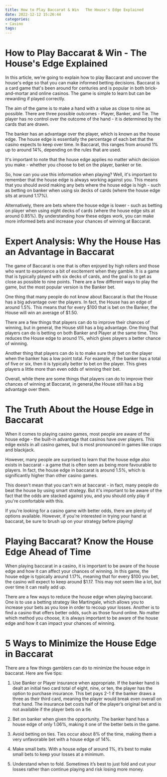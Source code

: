 ```yaml
---
title: How to Play Baccarat & Win   The House's Edge Explained
date: 2022-12-12 15:26:44
categories:
- Casino
tags:
---
```



#  How to Play Baccarat & Win - The House's Edge Explained
In this article, we're going to explain how to play Baccarat and uncover the house's edge so that you can make informed betting decisions. 
Baccarat is a card game that's been around for centuries and is popular in both brick-and-mortar and online casinos. The game is simple to learn but can be rewarding if played correctly.

The aim of the game is to make a hand with a value as close to nine as possible. There are three possible outcomes - Player, Banker, and Tie. The player has no control over the outcome of the hand - it is determined by the cards that are drawn.

The banker has an advantage over the player, which is known as the house edge. The house edge is essentially the percentage of each bet that the casino expects to keep over time. In Baccarat, this ranges from around 1% up to around 14%, depending on the rules that are used.

It's important to note that the house edge applies no matter which decision you make - whether you choose to bet on the player, banker or tie. 

So, how can you use this information when playing? Well, it's important to remember that the house edge is always working against you. This means that you should avoid making any bets where the house edge is high - such as betting on banker when using six decks of cards (where the house edge sits at around 1.17%). 

Alternatively, there are bets where the house edge is lower - such as betting on player when using eight decks of cards (where the house edge sits at around 0.85%). By understanding how these edges work, you can make more informed bets and increase your chances of winning at Baccarat.

#  Expert Analysis: Why the House Has an Advantage in Baccarat 

The game of Baccarat is one that is often enjoyed by high rollers and those who want to experience a bit of excitement when they gamble. It is a game that is typically played with six decks of cards, and the goal is to get as close as possible to nine points. There are a few different ways to play the game, but the most popular version is the Banker bet.

One thing that many people do not know about Baccarat is that the House has a big advantage over the players. In fact, the House has an edge of around 1.5%. This means that for every $100 that is bet on the Banker, the House will win an average of $1.50.

There are a few things that players can do to improve their chances of winning, but in general, the House still has a big advantage. One thing that players can do is betting on both Banker and Player at the same time. This reduces the House edge to around 1%, which gives players a better chance of winning.

Another thing that players can do is to make sure they bet on the player when the banker has a low point total. For example, if the banker has a total of five or six, then it is typically better to bet on the player. This gives players a little more than even odds of winning their bet.

Overall, while there are some things that players can do to improve their chances of winning at Baccarat, in general,the House still has a big advantage over them.

#  The Truth About the House Edge in Baccarat 

When it comes to playing casino games, most people are aware of the house edge - the built-in advantage that casinos have over players. This edge exists in all casino games, but is most pronounced in games like craps and blackjack. 

However, many people are surprised to learn that the house edge also exists in baccarat - a game that is often seen as being more favourable to players. In fact, the house edge in baccarat is around 1.5%, which is significantly higher than other casino games. 

This doesn't mean that you can't win at baccarat - in fact, many people do beat the house by using smart strategy. But it's important to be aware of the fact that the odds are stacked against you, and you should only play if you're comfortable with this. 

If you're looking for a casino game with better odds, there are plenty of options available. However, if you're interested in trying your hand at baccarat, be sure to brush up on your strategy before playing!

#  Playing Baccarat? Know the House Edge Ahead of Time 

When playing baccarat in a casino, it is important to be aware of the house edge and how it can affect your chances of winning. In this game, the house edge is typically around 1.17%, meaning that for every $100 you bet, the casino will expect to keep around $1.17. This may not seem like a lot, but over time it can really add up.

There are a few ways to reduce the house edge when playing baccarat. One is to use a betting strategy like Martingale, which allows you to increase your bets as you lose in order to recoup your losses. Another is to find a casino that offers better odds, such as those found online. No matter which method you choose, it is always important to be aware of the house edge and how it can impact your chances of winning.

#  5 Ways to Minimize the House Edge in Baccarat

There are a few things gamblers can do to minimize the house edge in baccarat. Here are five tips:

1) Use Banker or Player insurance when appropriate. If the banker hand is dealt an initial two card total of eight, nine, or ten, the player has the option to purchase insurance. This bet pays 2-1 if the banker draws a three as their third card, meaning the player would break even overall on that hand. The insurance bet costs half of the player’s original bet and is not available if the player bets on a tie.

2) Bet on banker when given the opportunity. The banker hand has a house edge of only 1.06%, making it one of the better bets in the game.

3) Avoid betting on ties. Ties occur about 8% of the time, making them a very unfavorable bet with a house edge of 14%.

4) Make small bets. With a house edge of around 1%, it’s best to make small bets to keep your losses at a minimum.

5) Understand when to fold. Sometimes it’s best to just fold and cut your losses rather than continue playing and risk losing more money.